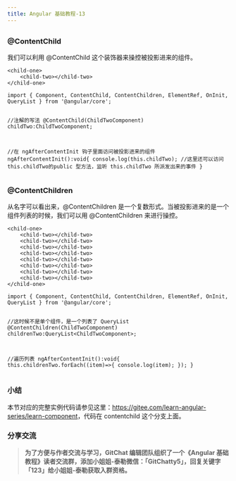 ```yaml
---
title: Angular 基础教程-13
---
```

<article id="topicContainer" class="column_content"><h2 class="topic_title"></h2><div><h3 id="contentchild">@ContentChild</h3>
<p>我们可以利用 @ContentChild 这个装饰器来操控被投影进来的组件。</p>
<pre><code>&lt;child-one&gt;
    &lt;child-two&gt;&lt;/child-two&gt;
&lt;/child-one&gt;
</code></pre>
<pre><code>import { Component, ContentChild, ContentChildren, ElementRef, OnInit, QueryList } from '@angular/core';

//注解的写法
@ContentChild(ChildTwoComponent)
childTwo:ChildTwoComponent;

//在 ngAfterContentInit 钩子里面访问被投影进来的组件
ngAfterContentInit():void{
    console.log(this.childTwo);
    //这里还可以访问 this.childTwo的public 型方法，监听 this.childTwo 所派发出来的事件
}
</code></pre>
<h3 id="contentchildren">@ContentChildren</h3>
<p>从名字可以看出来，@ContentChildren 是一个复数形式。当被投影进来的是一个组件列表的时候，我们可以用 @ContentChildren 来进行操控。</p>
<pre><code>&lt;child-one&gt;
    &lt;child-two&gt;&lt;/child-two&gt;
    &lt;child-two&gt;&lt;/child-two&gt;
    &lt;child-two&gt;&lt;/child-two&gt;
    &lt;child-two&gt;&lt;/child-two&gt;
    &lt;child-two&gt;&lt;/child-two&gt;
    &lt;child-two&gt;&lt;/child-two&gt;
    &lt;child-two&gt;&lt;/child-two&gt;
    &lt;child-two&gt;&lt;/child-two&gt;
&lt;/child-one&gt;
</code></pre>
<pre><code>import { Component, ContentChild, ContentChildren, ElementRef, OnInit, QueryList } from '@angular/core';

//这时候不是单个组件，是一个列表了 QueryList
@ContentChildren(ChildTwoComponent) 
childrenTwo:QueryList&lt;ChildTwoComponent&gt;;

//遍历列表
ngAfterContentInit():void{
    this.childrenTwo.forEach((item)=&gt;{
        console.log(item);
    });
}
</code></pre>
<h3 id="">小结</h3>
<p>本节对应的完整实例代码请参见这里：<a href="https://gitee.com/learn-angular-series/learn-component">https://gitee.com/learn-angular-series/learn-component</a>，代码在 contentchild 这个分支上面。</p>
<h3 id="-1">分享交流</h3>
<blockquote>
  <p><strong>为了方便与作者交流与学习，GitChat 编辑团队组织了一个《Angular 基础教程》读者交流群，添加小姐姐-泰勒微信：「GitChatty5」，回复关键字「123」给小姐姐-泰勒获取入群资格。</strong></p>
</blockquote></div></article>